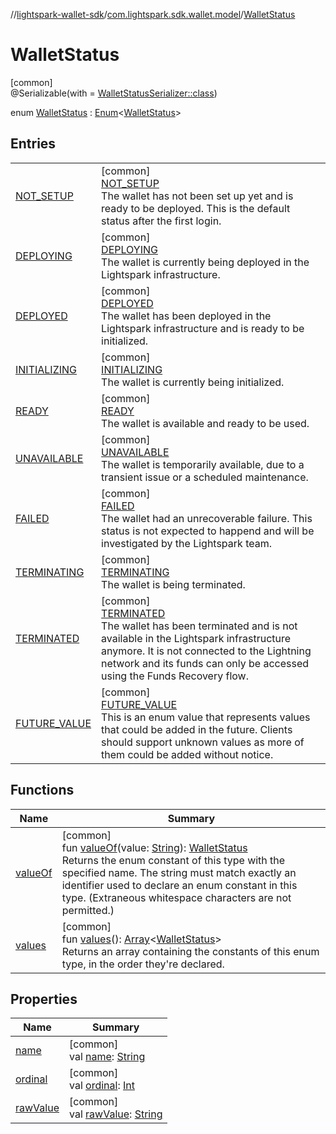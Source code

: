 //[lightspark-wallet-sdk](../../../index.md)/[com.lightspark.sdk.wallet.model](../index.md)/[WalletStatus](index.md)

# WalletStatus

[common]\
@Serializable(with = [WalletStatusSerializer::class](../-wallet-status-serializer/index.md))

enum [WalletStatus](index.md) : [Enum](https://kotlinlang.org/api/latest/jvm/stdlib/kotlin/-enum/index.html)&lt;[WalletStatus](index.md)&gt;

## Entries

| | |
|---|---|
| [NOT_SETUP](-n-o-t_-s-e-t-u-p/index.md) | [common]<br>[NOT_SETUP](-n-o-t_-s-e-t-u-p/index.md)<br>The wallet has not been set up yet and is ready to be deployed. This is the default status after the first login. |
| [DEPLOYING](-d-e-p-l-o-y-i-n-g/index.md) | [common]<br>[DEPLOYING](-d-e-p-l-o-y-i-n-g/index.md)<br>The wallet is currently being deployed in the Lightspark infrastructure. |
| [DEPLOYED](-d-e-p-l-o-y-e-d/index.md) | [common]<br>[DEPLOYED](-d-e-p-l-o-y-e-d/index.md)<br>The wallet has been deployed in the Lightspark infrastructure and is ready to be initialized. |
| [INITIALIZING](-i-n-i-t-i-a-l-i-z-i-n-g/index.md) | [common]<br>[INITIALIZING](-i-n-i-t-i-a-l-i-z-i-n-g/index.md)<br>The wallet is currently being initialized. |
| [READY](-r-e-a-d-y/index.md) | [common]<br>[READY](-r-e-a-d-y/index.md)<br>The wallet is available and ready to be used. |
| [UNAVAILABLE](-u-n-a-v-a-i-l-a-b-l-e/index.md) | [common]<br>[UNAVAILABLE](-u-n-a-v-a-i-l-a-b-l-e/index.md)<br>The wallet is temporarily available, due to a transient issue or a scheduled maintenance. |
| [FAILED](-f-a-i-l-e-d/index.md) | [common]<br>[FAILED](-f-a-i-l-e-d/index.md)<br>The wallet had an unrecoverable failure. This status is not expected to happend and will be investigated by the Lightspark team. |
| [TERMINATING](-t-e-r-m-i-n-a-t-i-n-g/index.md) | [common]<br>[TERMINATING](-t-e-r-m-i-n-a-t-i-n-g/index.md)<br>The wallet is being terminated. |
| [TERMINATED](-t-e-r-m-i-n-a-t-e-d/index.md) | [common]<br>[TERMINATED](-t-e-r-m-i-n-a-t-e-d/index.md)<br>The wallet has been terminated and is not available in the Lightspark infrastructure anymore. It is not connected to the Lightning network and its funds can only be accessed using the Funds Recovery flow. |
| [FUTURE_VALUE](-f-u-t-u-r-e_-v-a-l-u-e/index.md) | [common]<br>[FUTURE_VALUE](-f-u-t-u-r-e_-v-a-l-u-e/index.md)<br>This is an enum value that represents values that could be added in the future. Clients should support unknown values as more of them could be added without notice. |

## Functions

| Name | Summary |
|---|---|
| [valueOf](value-of.md) | [common]<br>fun [valueOf](value-of.md)(value: [String](https://kotlinlang.org/api/latest/jvm/stdlib/kotlin/-string/index.html)): [WalletStatus](index.md)<br>Returns the enum constant of this type with the specified name. The string must match exactly an identifier used to declare an enum constant in this type. (Extraneous whitespace characters are not permitted.) |
| [values](values.md) | [common]<br>fun [values](values.md)(): [Array](https://kotlinlang.org/api/latest/jvm/stdlib/kotlin/-array/index.html)&lt;[WalletStatus](index.md)&gt;<br>Returns an array containing the constants of this enum type, in the order they're declared. |

## Properties

| Name | Summary |
|---|---|
| [name](../-withdrawal-request-status/-f-u-t-u-r-e_-v-a-l-u-e/index.md#-372974862%2FProperties%2F-1149551407) | [common]<br>val [name](../-withdrawal-request-status/-f-u-t-u-r-e_-v-a-l-u-e/index.md#-372974862%2FProperties%2F-1149551407): [String](https://kotlinlang.org/api/latest/jvm/stdlib/kotlin/-string/index.html) |
| [ordinal](../-withdrawal-request-status/-f-u-t-u-r-e_-v-a-l-u-e/index.md#-739389684%2FProperties%2F-1149551407) | [common]<br>val [ordinal](../-withdrawal-request-status/-f-u-t-u-r-e_-v-a-l-u-e/index.md#-739389684%2FProperties%2F-1149551407): [Int](https://kotlinlang.org/api/latest/jvm/stdlib/kotlin/-int/index.html) |
| [rawValue](raw-value.md) | [common]<br>val [rawValue](raw-value.md): [String](https://kotlinlang.org/api/latest/jvm/stdlib/kotlin/-string/index.html) |
